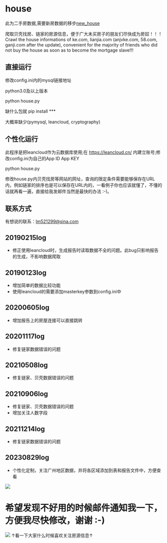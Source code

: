 # house
此为二手房数据,需要新房数据的移步[new_house](https://github.com/tree-branch/new_house)

爬取贝壳找房、链家的房源信息，便于广大未买房子的朋友们尽快成为房奴！！！Crawl the house informations of ke.com, lianjia.com (anjvke.com, 58.com, ganji.com after the update), convenient for the majority of friends who did not buy the house as soon as to become the mortgage slave!!!

## 直接运行
修改config.ini内的mysql链接地址

python3.0及以上版本

python house.py

缺什么包就 pip install ***

大概率缺少(pymysql, leancloud, cryptography)

## 个性化运行
此程序是把leancloud作为云数据库使用;在 https://leancloud.cn/ 内建立账号;修改config.ini为自己的App ID App KEY

python house.py

修改house.py内贝壳找房等网站的网址，查询的限定条件需要能够保存在URL内，例如链家的排序也是可以保存在URL内的，一看例子你也应该就懂了，不懂的话就再看一遍，直接给我发邮件当然是最快的办法 :-)。

## 联系方式
有想说的联系：lm521299@sina.com


## 20190215log
* 修正使用leancloud时，生成报告时读取数据不全的问题。此bug只影响报告的生成，不影响数据爬取

## 20190123log
* 增加简单的数据比较功能
* 使用leancloud的需要添加masterkey参数到config.ini中

## 20200605log
* 增加报告上的房屋连接可以直接跳转

## 20201117log
* 修复链家数据错误的问题

## 20210508log
* 修复链家、贝壳数据错误的问题

## 20210906log
* 修复链家、贝壳数据错误的问题
* 增加关注人数字段

## 20211214log
* 修复链家数据错误的问题

## 20230829log
* 个性化定制，关注广州地区数据，并将各区域添加到表和报告文件中，方便查看

![](https://img-blog.csdnimg.cn/20200715103658153.png)

# 希望发现不好用的时候邮件通知我一下，方便我尽快修改，谢谢 :-)
![](https://starchart.cc/tree-branch/house.svg)
↑看一下大家什么时候喜欢关注房源信息↑
